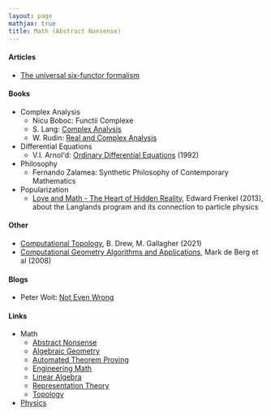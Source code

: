 ```yaml
---
layout: page
mathjax: true
title: Math (Abstract Nonsense)
---
```


#### Articles
* [The universal six-functor formalism](https://arxiv.org/abs/2009.13610)

#### Books
* Complex Analysis
  * Nicu Boboc: Functii Complexe
  * S. Lang: [Complex Analysis](https://www.amazon.com/Complex-Analysis-Graduate-Texts-Mathematics/dp/0387985921)
  * W. Rudin: [Real and Complex Analysis](https://www.amazon.com/Real-Complex-Analysis-Higher-Mathematics/dp/0070542341/ref=sr_1_3?dchild=1&keywords=rudin+complex+analysis&qid=1625362705&s=books&sr=1-3)
* Differential Equations
  * V.I. Arnol'd: [Ordinary Differential Equations](https://www.amazon.com/Ordinary-Differential-Equations-Universitext-Vladimir/product-reviews/3540345639) (1992)
* Philosophy
  * Fernando Zalamea: Synthetic Philosophy of Contemporary Mathematics
* Popularization
  * [Love and Math - The Heart of Hidden Reality](https://www.amazon.com/Love-Math-Heart-Hidden-Reality/dp/0465064957), Edward Frenkel (2013), about the Langlands program and its connection to particle physics

#### Other
* [Computational Topology](computational_topology.md), B. Drew, M. Gallagher (2021)
* [Computational Geometry Algorithms and Applications](https://www.amazon.com/Computational-Geometry-Applications-Mark-Berg/dp/3540779736/), Mark de Berg et al (2008)

#### Blogs
* Peter Woit: [Not Even Wrong](https://www.math.columbia.edu/~woit/wordpress/)

#### Links
* Math
  * [Abstract Nonsense](math/abstract_nonsense.md)
  * [Algebraic Geometry](math/algebraic_geometry.md)
  * [Automated Theorem Proving](math/automated_theorem_proving.md)
  * [Engineering Math](math/engineering_math.md)
  * [Linear Algebra](math/linear_algebra.md)
  * [Representation Theory](math/representation_theory.md)
  * [Topology](math/topology.md)
* [Physics](physics.md)
